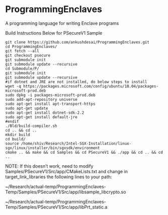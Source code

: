 # ProgrammingEnclaves

A programming language for writing Enclave programs

Build Instructions Below for PSecureV1 Sample

```shell
git clone https://github.com/ankushdesai/ProgrammingEnclaves.git
cd ProgrammingEnclaves/
git fetch --all
git checkout psecure
git submodule init
git submodule update --recursive
cd Submodule/P/
git submodule init
git submodule update --recursive
#if dotnet and JRE are not installed, do below steps to install
wget -q https://packages.microsoft.com/config/ubuntu/18.04/packages-microsoft-prod.deb
sudo dpkg -i packages-microsoft-prod.deb
sudo add-apt-repository universe
sudo apt-get install apt-transport-https
sudo apt-get update
sudo apt-get install dotnet-sdk-2.2
sudo apt-get install default-jre
#endif
./Bld/build-compiler.sh
cd .. && cd ..
mkdir build
cd build/
source /home/shiv/Research/Intel-SGX-Installation/linux-sgx/linux/installer/bin/sgxsdk/environment
cmake .. && make && cd Samples && cd PSecureV1 && ./app && cd .. && cd ..
```

NOTE: If this doesn’t work, need to modify Samples/PSecureV1/Src/app/CMakeLists.txt and change in target_link_libraries the following lines to your path:


~/Research/actual-temp/ProgrammingEnclaves-Temp/Samples/PSecureV1/Src/app/libsample_libcrypto.so


~/Research/actual-temp/ProgrammingEnclaves-Temp/Samples/PSecureV1/Src/app/libPrt_static.a
